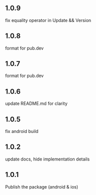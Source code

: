 ## 1.0.9
fix equality operator in Update && Version

## 1.0.8
format for pub.dev

## 1.0.7
format for pub.dev

## 1.0.6
update README.md for clarity

## 1.0.5
fix android build

## 1.0.2
update docs, hide implementation details

## 1.0.1
Publish the package (android & ios)
